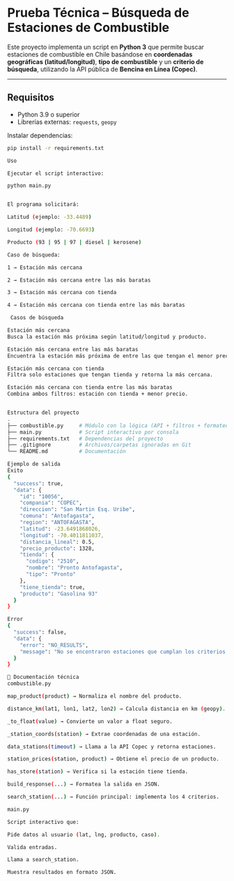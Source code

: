 # Prueba Técnica – Búsqueda de Estaciones de Combustible

Este proyecto implementa un script en **Python 3** que permite buscar estaciones de combustible en Chile basándose en **coordenadas geográficas (latitud/longitud)**, **tipo de combustible** y un **criterio de búsqueda**, utilizando la API pública de **Bencina en Línea (Copec)**.

---

## Requisitos

- Python 3.9 o superior  
- Librerías externas: `requests`, `geopy`

Instalar dependencias:

```bash
pip install -r requirements.txt

Uso

Ejecutar el script interactivo:

python main.py


El programa solicitará:

Latitud (ejemplo: -33.4489)

Longitud (ejemplo: -70.6693)

Producto (93 | 95 | 97 | diesel | kerosene)

Caso de búsqueda:

1 → Estación más cercana

2 → Estación más cercana entre las más baratas

3 → Estación más cercana con tienda

4 → Estación más cercana con tienda entre las más baratas

 Casos de búsqueda

Estación más cercana
Busca la estación más próxima según latitud/longitud y producto.

Estación más cercana entre las más baratas
Encuentra la estación más próxima de entre las que tengan el menor precio del producto.

Estación más cercana con tienda
Filtra solo estaciones que tengan tienda y retorna la más cercana.

Estación más cercana con tienda entre las más baratas
Combina ambos filtros: estación con tienda + menor precio.


Estructura del proyecto
.
├── combustible.py     # Módulo con la lógica (API + filtros + formateo)
├── main.py            # Script interactivo por consola
├── requirements.txt   # Dependencias del proyecto
├── .gitignore         # Archivos/carpetas ignoradas en Git
└── README.md          # Documentación

Ejemplo de salida
Éxito
{
  "success": true,
  "data": {
    "id": "10056",
    "compania": "COPEC",
    "direccion": "San Martin Esq. Uribe",
    "comuna": "Antofagasta",
    "region": "ANTOFAGASTA",
    "latitud": -23.6491868026,
    "longitud": -70.4011811037,
    "distancia_lineal": 0.5,
    "precio_producto": 1328,
    "tienda": {
      "codigo": "2510",
      "nombre": "Pronto Antofagasta",
      "tipo": "Pronto"
    },
    "tiene_tienda": true,
    "producto": "Gasolina 93"
  }
}

Error
{
  "success": false,
  "data": {
    "error": "NO_RESULTS",
    "message": "No se encontraron estaciones que cumplan los criterios."
  }
}

📖 Documentación técnica
combustible.py

map_product(product) → Normaliza el nombre del producto.

distance_km(lat1, lon1, lat2, lon2) → Calcula distancia en km (geopy).

_to_float(value) → Convierte un valor a float seguro.

_station_coords(station) → Extrae coordenadas de una estación.

data_stations(timeout) → Llama a la API Copec y retorna estaciones.

station_prices(station, product) → Obtiene el precio de un producto.

has_store(station) → Verifica si la estación tiene tienda.

build_response(...) → Formatea la salida en JSON.

search_station(...) → Función principal: implementa los 4 criterios.

main.py

Script interactivo que:

Pide datos al usuario (lat, lng, producto, caso).

Valida entradas.

Llama a search_station.

Muestra resultados en formato JSON.


